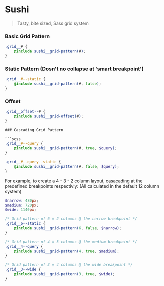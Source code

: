 # Sushi
> Tasty, bite sized, Sass grid system


### Basic Grid Pattern

```scss
.grid__# {
	@include sushi__grid-pattern(#);
}
```

### Static Pattern (Dosn't no collapse at 'smart breakpoint')

```scss
.grid__#--static {
	@include sushi__grid-pattern(#, false);
}
```

### Offset

```scss
.grid__offset--# {
	@include sushi__grid-offset(#);
}

### Cascading Grid Pattern

```scss
.grid__#--query {
	@include sushi__grid-pattern(#, true, $query);
}

.grid__#--query--static {
	@include sushi__grid-pattern(#, false, $query);
}
```

For example, to create a 4 - 3 - 2 column layout, casacading at the predefined breakpoints respectivly:
(All calculated in the default 12 column system)

```scss
$narrow: 480px;
$medium: 720px;
$wide: 1140px;

/* Grid pattern of 6 = 2 columns @ the narrow breakpoint */
.grid__6--static {
	@include sushi__grid-pattern(6, false, $narrow);
}

/* Grid pattern of 4 = 3 columns @ the medium breakpoint */
.grid__4--query {
	@include sushi__grid-pattern(4, true, $medium);
}

/* Grid pattern of 3 = 4 columns @ the wide breakpoint */
.grid__3--wide {
	@include sushi__grid-pattern(3, true, $wide);
}
```